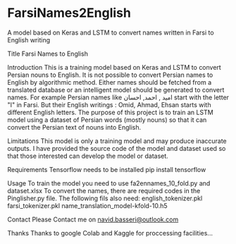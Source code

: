 # FarsiNames2English
 A model based on Keras and LSTM to convert names written in Farsi to English writing

Title
Farsi Names to English

Introduction
This is a training model based on Keras and LSTM to convert Persian nouns to English.
It is not possible to convert Persian names to English by algorithmic method. Either names should be fetched from a translated database or an intelligent model should be generated to convert names.
For example Persian names like امید , احمد, احسان start with the letter "ا" in Farsi. 
But their English writings : Omid, Ahmad, Ehsan starts with different English letters.
The purpose of this project is to train an LSTM model using a dataset of Persian words (mostly nouns) so that it can convert the Persian text of nouns into English.


Limitations
This model is only a training model and may produce inaccurate outputs.
I have provided the source code of the model and dataset used so that those interested can develop the model or dataset.

Requirements
Tensorflow needs to be installed
pip install tensorflow

Usage
To train the model you need to use fa2ennames_10_fold.py and dataset.xlsx
To convert the names, there are required codes in the Pinglisher.py file. The following fils also need:
english_tokenizer.pkl
farsi_tokenizer.pkl
name_translation_model-kfold-10.h5

Contact
Please Contact me on navid.basseri@outlook.com


Thanks
Thanks to google Colab and Kaggle for proccessing facilities...